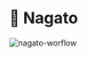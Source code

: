 # 🌸 Nagato

![nagato-worflow](https://github.com/homanp/nagato/assets/2464556/80a7a266-ae7c-422e-b80d-2ff7789b764b)
